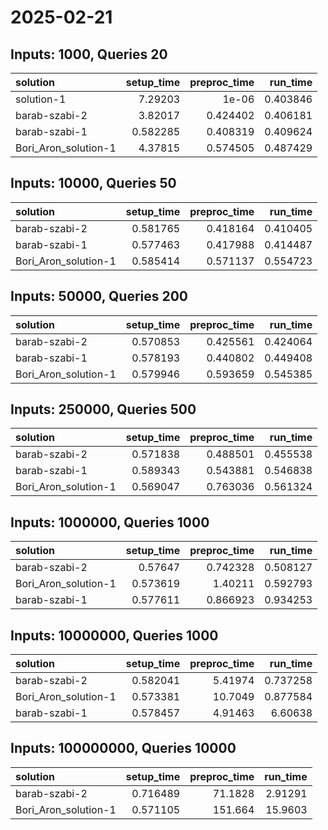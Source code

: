 # 2025-02-21

## Inputs: 1000, Queries 20

| solution             |   setup_time |   preproc_time |   run_time |
|:---------------------|-------------:|---------------:|-----------:|
| solution-1           |     7.29203  |       1e-06    |   0.403846 |
| barab-szabi-2        |     3.82017  |       0.424402 |   0.406181 |
| barab-szabi-1        |     0.582285 |       0.408319 |   0.409624 |
| Bori_Aron_solution-1 |     4.37815  |       0.574505 |   0.487429 |

## Inputs: 10000, Queries 50

| solution             |   setup_time |   preproc_time |   run_time |
|:---------------------|-------------:|---------------:|-----------:|
| barab-szabi-2        |     0.581765 |       0.418164 |   0.410405 |
| barab-szabi-1        |     0.577463 |       0.417988 |   0.414487 |
| Bori_Aron_solution-1 |     0.585414 |       0.571137 |   0.554723 |

## Inputs: 50000, Queries 200

| solution             |   setup_time |   preproc_time |   run_time |
|:---------------------|-------------:|---------------:|-----------:|
| barab-szabi-2        |     0.570853 |       0.425561 |   0.424064 |
| barab-szabi-1        |     0.578193 |       0.440802 |   0.449408 |
| Bori_Aron_solution-1 |     0.579946 |       0.593659 |   0.545385 |

## Inputs: 250000, Queries 500

| solution             |   setup_time |   preproc_time |   run_time |
|:---------------------|-------------:|---------------:|-----------:|
| barab-szabi-2        |     0.571838 |       0.488501 |   0.455538 |
| barab-szabi-1        |     0.589343 |       0.543881 |   0.546838 |
| Bori_Aron_solution-1 |     0.569047 |       0.763036 |   0.561324 |

## Inputs: 1000000, Queries 1000

| solution             |   setup_time |   preproc_time |   run_time |
|:---------------------|-------------:|---------------:|-----------:|
| barab-szabi-2        |     0.57647  |       0.742328 |   0.508127 |
| Bori_Aron_solution-1 |     0.573619 |       1.40211  |   0.592793 |
| barab-szabi-1        |     0.577611 |       0.866923 |   0.934253 |

## Inputs: 10000000, Queries 1000

| solution             |   setup_time |   preproc_time |   run_time |
|:---------------------|-------------:|---------------:|-----------:|
| barab-szabi-2        |     0.582041 |        5.41974 |   0.737258 |
| Bori_Aron_solution-1 |     0.573381 |       10.7049  |   0.877584 |
| barab-szabi-1        |     0.578457 |        4.91463 |   6.60638  |

## Inputs: 100000000, Queries 10000

| solution             |   setup_time |   preproc_time |   run_time |
|:---------------------|-------------:|---------------:|-----------:|
| barab-szabi-2        |     0.716489 |        71.1828 |    2.91291 |
| Bori_Aron_solution-1 |     0.571105 |       151.664  |   15.9603  |